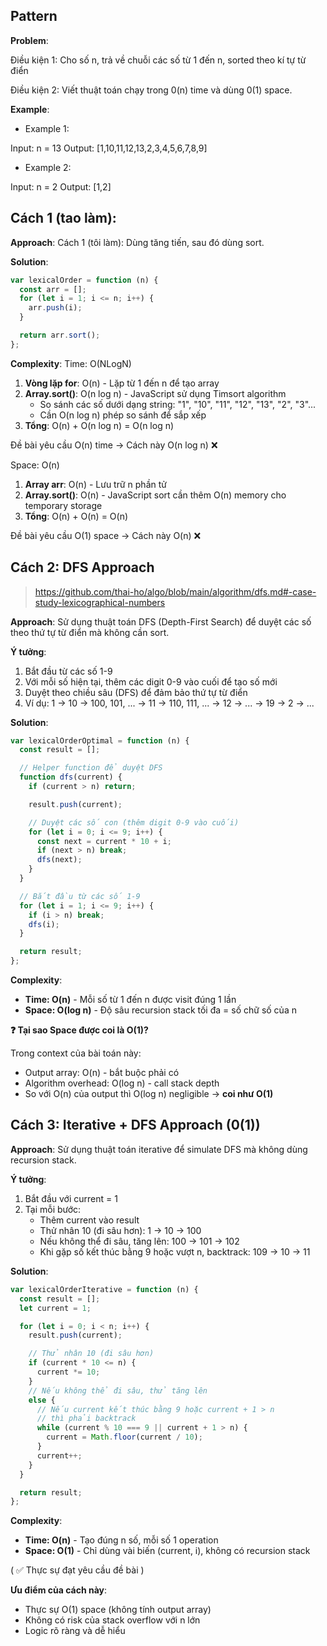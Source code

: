 ## Pattern

**Problem**:

Điều kiện 1: Cho số n, trả về chuỗi các số từ 1 đến n, sorted theo kí tự từ điển

Điều kiện 2: Viết thuật toán chạy trong 0(n) time và dùng 0(1) space.

**Example**:

- Example 1:

Input: n = 13
Output: [1,10,11,12,13,2,3,4,5,6,7,8,9]

- Example 2:

Input: n = 2
Output: [1,2]

## Cách 1 (tao làm):

**Approach**:
Cách 1 (tôi làm):
Dùng tăng tiến, sau đó dùng sort.

**Solution**:

```javascript
var lexicalOrder = function (n) {
  const arr = [];
  for (let i = 1; i <= n; i++) {
    arr.push(i);
  }

  return arr.sort();
};
```

**Complexity**:
Time: O(NLogN)

1. **Vòng lặp for**: O(n) - Lặp từ 1 đến n để tạo array
2. **Array.sort()**: O(n log n) - JavaScript sử dụng Timsort algorithm
   - So sánh các số dưới dạng string: "1", "10", "11", "12", "13", "2", "3"...
   - Cần O(n log n) phép so sánh để sắp xếp
3. **Tổng**: O(n) + O(n log n) = O(n log n)

Đề bài yêu cầu O(n) time → Cách này O(n log n) ❌

Space: O(n)

1. **Array arr**: O(n) - Lưu trữ n phần tử
2. **Array.sort()**: O(n) - JavaScript sort cần thêm O(n) memory cho temporary storage
3. **Tổng**: O(n) + O(n) = O(n)

Đề bài yêu cầu O(1) space → Cách này O(n) ❌

## Cách 2: DFS Approach

> https://github.com/thai-ho/algo/blob/main/algorithm/dfs.md#-case-study-lexicographical-numbers

**Approach**:
Sử dụng thuật toán DFS (Depth-First Search) để duyệt các số theo thứ tự từ điển mà không cần sort.

**Ý tưởng**:

1. Bắt đầu từ các số 1-9
2. Với mỗi số hiện tại, thêm các digit 0-9 vào cuối để tạo số mới
3. Duyệt theo chiều sâu (DFS) để đảm bảo thứ tự từ điển
4. Ví dụ: 1 → 10 → 100, 101, ... → 11 → 110, 111, ... → 12 → ... → 19 → 2 → ...

**Solution**:

```javascript
var lexicalOrderOptimal = function (n) {
  const result = [];

  // Helper function để duyệt DFS
  function dfs(current) {
    if (current > n) return;

    result.push(current);

    // Duyệt các số con (thêm digit 0-9 vào cuối)
    for (let i = 0; i <= 9; i++) {
      const next = current * 10 + i;
      if (next > n) break;
      dfs(next);
    }
  }

  // Bắt đầu từ các số 1-9
  for (let i = 1; i <= 9; i++) {
    if (i > n) break;
    dfs(i);
  }

  return result;
};
```

**Complexity**:

- **Time: O(n)** - Mỗi số từ 1 đến n được visit đúng 1 lần
- **Space: O(log n)** - Độ sâu recursion stack tối đa = số chữ số của n

**❓ Tại sao Space được coi là O(1)?**

Trong context của bài toán này:

- Output array: O(n) - bắt buộc phải có
- Algorithm overhead: O(log n) - call stack depth
- So với O(n) của output thì O(log n) negligible → **coi như O(1)**

## Cách 3: Iterative + DFS Approach (0(1))

**Approach**:
Sử dụng thuật toán iterative để simulate DFS mà không dùng recursion stack.

**Ý tưởng**:

1. Bắt đầu với current = 1
2. Tại mỗi bước:
   - Thêm current vào result
   - Thử nhân 10 (đi sâu hơn): 1 → 10 → 100
   - Nếu không thể đi sâu, tăng lên: 100 → 101 → 102
   - Khi gặp số kết thúc bằng 9 hoặc vượt n, backtrack: 109 → 10 → 11

**Solution**:

```javascript
var lexicalOrderIterative = function (n) {
  const result = [];
  let current = 1;

  for (let i = 0; i < n; i++) {
    result.push(current);

    // Thử nhân 10 (đi sâu hơn)
    if (current * 10 <= n) {
      current *= 10;
    }
    // Nếu không thể đi sâu, thử tăng lên
    else {
      // Nếu current kết thúc bằng 9 hoặc current + 1 > n
      // thì phải backtrack
      while (current % 10 === 9 || current + 1 > n) {
        current = Math.floor(current / 10);
      }
      current++;
    }
  }

  return result;
};
```

**Complexity**:

- **Time: O(n)** - Tạo đúng n số, mỗi số 1 operation
- **Space: O(1)** - Chỉ dùng vài biến (current, i), không có recursion stack

( ✅ Thực sự đạt yêu cầu đề bài )

**Ưu điểm của cách này**:

- Thực sự O(1) space (không tính output array)
- Không có risk của stack overflow với n lớn
- Logic rõ ràng và dễ hiểu
